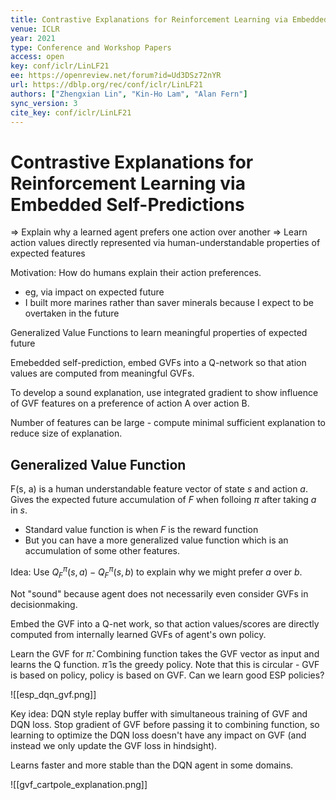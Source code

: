 ```yaml
---
title: Contrastive Explanations for Reinforcement Learning via Embedded Self Predictions.
venue: ICLR
year: 2021
type: Conference and Workshop Papers
access: open
key: conf/iclr/LinLF21
ee: https://openreview.net/forum?id=Ud3DSz72nYR
url: https://dblp.org/rec/conf/iclr/LinLF21
authors: ["Zhengxian Lin", "Kin-Ho Lam", "Alan Fern"]
sync_version: 3
cite_key: conf/iclr/LinLF21
---
```

# Contrastive Explanations for Reinforcement Learning via Embedded Self-Predictions

 => Explain why a learned agent prefers one action over another
 => Learn action values directly represented via human-understandable properties of expected features

 Motivation: How do humans explain their action preferences.
  - eg, via impact on expected future
  - I built more marines rather than saver minerals because I expect to be overtaken in the future


Generalized Value Functions to learn meaningful properties of expected future

Emebedded self-prediction, embed GVFs into a Q-network so that ation values are computed from meaningful GVFs.

To develop a sound explanation, use integrated gradient to show influence of GVF features on a preference of action A over action B.

Number of features can be large - compute minimal sufficient explanation to reduce size of explanation.

## Generalized Value Function

F(s, a) is a human understandable feature vector of state $s$ and action $a$. Gives the expected future accumulation of $F$ when folloing $\pi$ after taking $a$ in $s$.
 - Standard value function is when $F$ is the reward function
 - But you can have a more generalized value function which is an accumulation of some other features.

Idea: Use $Q^{\pi}_F(s, a) - Q^{\pi}_F(s, b)$ to explain why we might prefer $a$ over $b$.

Not "sound" because agent does not necessarily even consider GVFs in decisionmaking.

Embed the GVF into a Q-net work, so that action values/scores are directly computed from internally learned GVFs of agent's own policy.

Learn the GVF for $\hat \pi$. Combining function takes the GVF vector as input and learns the Q function. $\hat \pi$ is the greedy policy. Note that this is circular - GVF is based on policy, policy is based on GVF. Can we learn good ESP policies?

![[esp_dqn_gvf.png]]

Key idea: DQN style replay buffer with simultaneous training of GVF and DQN loss. Stop gradient of GVF before passing it to combining function, so learning to optimize the DQN loss doesn't have any impact on GVF (and instead we only update the GVF loss in hindsight).

Learns faster and more stable than the DQN agent in some domains.

![[gvf_cartpole_explanation.png]]